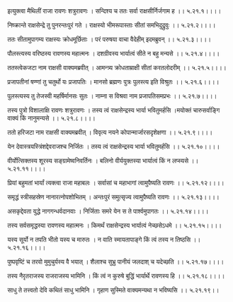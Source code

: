 इत्युक्त्वा मैथिलीं राजा रावणः शत्रुरावणः ।
सन्दिश्य च ततः सर्वा राक्षसीर्निर्जगाम ह ।। ५.२१.१।।।।

निष्क्रान्ते राक्षसेन्द्रे तु पुनरन्तःपुरं गते ।
राक्षस्यो भीमरूपास्ताः सीतां समभिदुद्रुवुः ।। ५.२१.२।।।।

ततः सीतामुपागम्य राक्षस्यः क्रोधमूर्छिताः ।
परं परुषया वाचा वैदेहीम् इदमब्रुवन् ।। ५.२१.३।।।।

पौलस्त्यस्य वरिष्ठस्य रावणस्य महात्मनः ।
दशग्रीवस्य भार्यात्वं सीते न बहु मन्यसे ।। ५.२१.४।।।।

ततस्त्वेकजटा नाम राक्षसी वाक्यमब्रवीत् ।
आमन्त्र्य क्रोधताम्राक्षी सीतां करतलोदरीम् ।। ५.२१.५।।।।

प्रजापतीनां षण्णां तु चतुर्थो यः प्रजापतिः ।
मानसो ब्रह्मणः पुत्रः पुलस्त्य इति विश्रुतः ।। ५.२१.६।।।।

पुलस्त्यस्य तु तेजस्वी महर्षिर्मानसः सुतः ।
नाम्ना स विश्रवा नाम प्रजापतिसमप्रभः ।। ५.२१.७।।।।

तस्य पुत्रो विशालाक्षि रावणः शत्रुरावणः ।
तस्य त्वं राक्षसेन्द्रस्य भार्या भवितुमर्हसि ।मयोक्तं चारुसर्वाङ्गि वाक्यं किं नानुमन्यसे ।। ५.२१.८।।।।

ततो हरिजटा नाम राक्षसी वाक्यमब्रवीत् ।
विवृत्य नयने कोपान्मार्जारसदृशेक्षणा ।। ५.२१.९।।।।

येन देवास्त्रयस्त्रिंशद्देवराजश्च निर्जितः ।
तस्य त्वं राक्षसेन्द्रस्य भार्या भवितुमर्हसि ।। ५.२१.१०।।।।

वीर्योत्सिक्तस्य शूरस्य सङ्ग्रामेष्वनिवर्तिनः ।
बलिनो वीर्ययुक्तस्या भार्यात्वं किं न लप्स्यसे ।। ५.२१.११।।।।

प्रियां बहुमतां भार्यां त्यक्त्वा राजा महाबलः ।
सर्वासां च महाभागां त्वामुपैष्यति रावणः ।। ५.२१.१२।।।।

समृद्धं स्त्रीसहस्रेण नानारत्नोपशोभितम् ।
अन्तःपुरं समुत्सृज्य त्वामुपैष्यति रावणः ।। ५.२१.१३।।।।

असकृद्देवता युद्धे नागगन्धर्वदानवाः ।
निर्जिताः समरे येन स ते पार्श्वमुपागतः ।। ५.२१.१४।।।।

तस्य सर्वसमृद्धस्या रावणस्य महात्मनः ।
किमर्थं राक्षसेन्द्रस्य भार्यात्वं नेच्छसेऽधमे ।। ५.२१.१५।।।।

यस्य सूर्यो न तपति भीतो यस्य च मारुतः ।
न वाति स्मायतापाङ्गे किं त्वं तस्य न तिष्ठसि ।। ५.२१.१६।।।।

पुष्पवृष्टिं च तरवो मुमुचुर्यस्य वै भयात् ।
शैलाश्च सुभ्रु पानीयं जलदाश् च यदेच्छति ।। ५.२१.१७।।।।

तस्य नैरृतराजस्य राजराजस्य भामिनि ।
किं त्वं न कुरुषे बुद्धिं भार्यार्थे रावणस्य हि ।। ५.२१.१८।।।।

साधु ते तत्त्वतो देवि कथितं साधु भामिनि ।
गृहाण सुस्मिते वाक्यमन्यथा न भविष्यसि ।। ५.२१.१९।।

